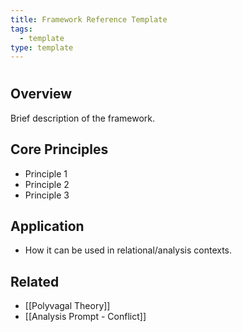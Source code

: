 ```yaml
---
title: Framework Reference Template
tags:
  - template
type: template
---
```

# <Framework Name>

## Overview
Brief description of the framework.

## Core Principles
- Principle 1  
- Principle 2  
- Principle 3  

## Application
- How it can be used in relational/analysis contexts.  

## Related
- [[Polyvagal Theory]]
- [[Analysis Prompt - Conflict]]
